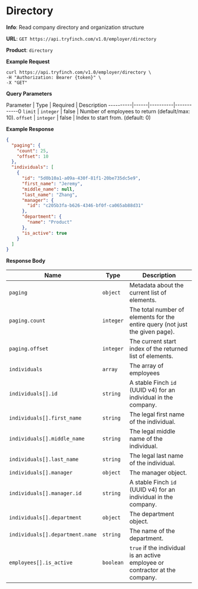 # Directory

**Info**: Read company directory and organization structure

**URL**: `GET https://api.tryfinch.com/v1.0/employer/directory`

**Product**: `directory`

**Example Request**

```shell
curl https://api.tryfinch.com/v1.0/employer/directory \
-H "Authorization: Bearer {token}" \
-X "GET"
```

**Query Parameters**

Parameter | Type | Required | Description
----------|------|----------|------------0
`limit` | `integer` | false | Number of employees to return (default/max: 10).
`offset` | `integer` | false | Index to start from. (default: 0)

**Example Response**

```json
{
  "paging": {
    "count": 25,
    "offset": 10
  },
  "individuals": [
    {
      "id": "5d0b10a1-a09a-430f-81f1-20be735dc5e9",
      "first_name": "Jeremy",
      "middle_name": null,
      "last_name": "Zhang",
      "manager": {
        "id": "c205b3fa-b626-4346-bf0f-ca065ab88d31"
      },
      "department": {
        "name": "Product"
      },
      "is_active": true
    }
  ]
}
```

**Response Body**

Name | Type | Description
-----|------|-------------
`paging` | `object` | Metadata about the current list of elements.
`paging.count` | `integer` | The total number of elements for the entire query (not just the given page).
`paging.offset` | `integer` | The current start index of the returned list of elements.
`individuals` | `array` | The array of employees
`individuals[].id` | `string` | A stable Finch `id` (UUID v4) for an individual in the company.
`individuals[].first_name` | `string` | The legal first name of the individual.
`individuals[].middle_name` | `string` | The legal middle name of the individual.
`individuals[].last_name` | `string` | The legal last name of the individual.
`individuals[].manager` | `object` | The manager object.
`individuals[].manager.id` | `string` | A stable Finch `id` (UUID v4) for an individual in the company.
`individuals[].department` | `object` | The department object.
`individuals[].department.name` | `string` | The name of the department.
`employees[].is_active` | `boolean` | `true` if the individual is an active employee or contractor at the company.